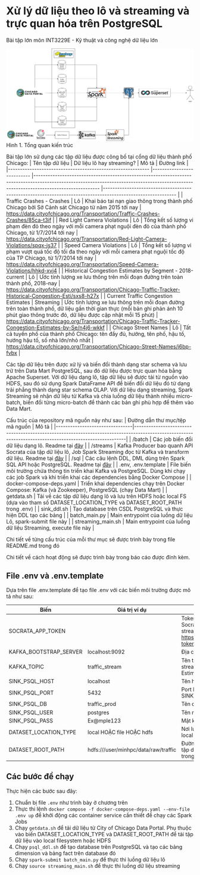 # Xử lý dữ liệu theo lô và streaming và trực quan hóa trên PostgreSQL
Bài tập lớn môn INT3229E - Kỹ thuật và công nghệ dữ liệu lớn


![Tổng quan kiến trúc](docs/bigdata-overall.png)
Hình 1. Tổng quan kiến trúc

Bài tập lớn sử dụng các tập dữ liệu được công bố tại cổng dữ liệu thành phố Chicago:
| Tên tập dữ liệu                                           	| Dữ liệu lô hay streaming? 	| Mô tả                                                                                                                                                                                 	| Đường link                                                                                                 	|
|-----------------------------------------------------------	|---------------------------	|---------------------------------------------------------------------------------------------------------------------------------------------------------------------------------------	|------------------------------------------------------------------------------------------------------------	|
| Traffic Crashes - Crashes                                 	| Lô                        	| Khai báo tai nạn giao thông trong thành phố Chicago bởi Sở Cảnh sát Chicago từ năm 2015 tới nay                                                                                       	| https://data.cityofchicago.org/Transportation/Traffic-Crashes-Crashes/85ca-t3if                            	|
| Red Light Camera Violations                               	| Lô                        	| Tổng kết số lượng vi phạm đèn đỏ theo ngày với mỗi camera phạt nguội đèn đỏ của thành phố Chicago, từ 1/7/2014 tới nay                                                                	| https://data.cityofchicago.org/Transportation/Red-Light-Camera-Violations/spqx-js37                        	|
| Speed Camera Violations                                   	| Lô                        	| Tổng kết số lượng vi phạm vượt quá tốc độ tối đa theo ngày với mỗi camera phạt nguội tốc độ của TP Chicago, từ 1/7/2014 tới nay                                                       	| https://data.cityofchicago.org/Transportation/Speed-Camera-Violations/hhkd-xvj4                            	|
| Historical Congestion Estimates by Segment - 2018-current 	| Lô                        	| Ước tính lượng xe lưu thông trên mỗi đoạn đường trên toàn thành phố, 2018-nay                                                                                                         	| https://data.cityofchicago.org/Transportation/Chicago-Traffic-Tracker-Historical-Congestion-Esti/sxs8-h27x 	|
| Current Traffic Congestion Estimates                      	| Streaming                 	| Ước tính lượng xe lưu thông trên mỗi đoạn đường trên toàn thành phố, dữ liệu gần thời gian thực (mỗi bản ghi phản ánh 10 phút giao thông trước đó, dữ liệu được cập nhật mỗi 15 phút) 	| https://data.cityofchicago.org/Transportation/Chicago-Traffic-Tracker-Congestion-Estimates-by-Se/n4j6-wkkf 	|
| Chicago Street Names                                      	| Lô                        	| Tất cả tuyến phố của thành phố Chicago: tên đầy đủ, hướng, tên phố, hậu tố, hướng hậu tố, số nhà lớn/nhỏ nhất                                                                        	| https://data.cityofchicago.org/Transportation/Chicago-Street-Names/i6bp-fvbx                               	|

Các tập dữ liệu trên được xử lý và biến đổi thành dạng star schema 
và lưu trữ trên Data Mart PostgreSQL, 
sau đó dữ liệu được trực quan hóa bằng Apache Superset.
Với dữ liệu dạng lô, tập dữ liệu sẽ được tải từ nguồn vào HDFS, 
sau đó sử dụng Spark DataFrame API để biến đổi dữ liệu đó 
từ dạng trải phẳng thành dạng star schema OLAP.
Với dữ liệu dạng streaming, Spark Streaming sẽ nhận dữ liệu từ Kafka 
và chia luồng dữ liệu thành nhiều micro-batch, 
biến đổi từng micro-batch để thành các bản ghi phù hợp để thêm vào Data Mart.

Cấu trúc của repository mã nguồn này như sau:
| Đường dẫn thư mục/tệp mã nguồn | Mô tả                                                                                                                                                  |
|--------------------------------|--------------------------------------------------------------------------------------------------------------------------------------------------------|
| /batch                         | Các job biến đổi dữ liệu dạng lô. Readme tại [đây](batch/README.md)                                                                                    |
| /streams                       | Kafka Producer bao quanh API Socrata của tập dữ liệu lô, Job Spark Streaming đọc từ Kafka và transform dữ liệu. Readme tại [đây](streams/README.md)    |
| /sql                           | Các câu lệnh DDL, DML dùng trên Spark SQL API hoặc PostgreSQL. Readme tại [đây](streams/README.md)                                                     |
| .env, .env.template            | File biến môi trường chứa thông tin triển khai Kafka và PostgreSQL. Dùng khi chạy các job Spark và khi triển khai các dependencies bằng Docker Compose |
| docker-compose-deps.yaml       | Triển khai dependencies chạy trên Docker Compose: Kafka (và Zookeeper), PostgreSQL (chạy Data Mart)                                                    |
| getdata.sh                     | Tải về các tập dữ liệu dạng lô và lưu trên HDFS hoặc local FS (dựa vào tham số DATASET_LOCATION_TYPE và DATASET_ROOT_PATH trong .env)                  |
| sink_ddl.sh                    | Tạo database trên CSDL PostgreSQL và thực hiện DDL tạo các bảng                                                                                        |
| batch_main.py                  | Main entrypoint của luồng dữ liệu Lô, spark-submit file này                                                                                            |
| streaming_main.sh              | Main entrypoint của luồng dữ liệu Streaming, execute file này                                                                                          |

Chi tiết về từng cấu trúc của mỗi thư mục sẽ được trình bày trong file README.md trong đó

Chi tiết về cách hoạt động sẽ được trình bày trong báo cáo được đính kèm.

## File .env và .env.template

Dựa trên file .env.template để tạo file .env với các biến môi trường được mô tả như sau:

| Biến                   | Giá trị ví dụ                        | Mô tả                                                                                                                                   |
|------------------------|--------------------------------------|-----------------------------------------------------------------------------------------------------------------------------------------|
| SOCRATA_APP_TOKEN      |                                      | Token Authentication để dùng với Socrata API truy vấn tập dữ liệu streaming. Hướng dẫn tại https://dev.socrata.com/docs/app-tokens.html |
| KAFKA_BOOTSTRAP_SERVER | localhost:9092                       | Địa chỉ tới Kafka Bootstrap Server                                                                                                      |
| KAFKA_TOPIC            | traffic_stream                       | Tên topic Kafka cho tập dữ liệu streaming Current Congestion Estimates                                                                  |
| SINK_PSQL_HOST         | localhost                            | Tên hostname PostgreSQL                                                                                                                 |
| SINK_PSQL_PORT         | 5432                                 | Port PostgreSQL trên hostname SINK_PSQL_HOST                                                                                            |
| SINK_PSQL_DB           | traffic_prod                         | Tên database PostgreSQL                                                                                                                 |
| SINK_PSQL_USER         | postgres                             | Tên người dùng PostgreSQL                                                                                                               |
| SINK_PSQL_PASS         | Ex@mple123                           | Mật khẩu PostgreSQL                                                                                                                     |
| DATASET_LOCATION_TYPE  | local HOẶC file HOẶC hdfs            | Nơi lưu trữ tập dữ liệu batch. Dùng local hoặc file để debug                                                                            |
| DATASET_ROOT_PATH      | hdfs:///user/minhpc/data/raw/traffic | Đường dẫn đến thư mục chứa các tập dữ liệu batch, với mỗi tập lưu trong một subfolder                                                   |


## Các bước để chạy

Thực hiện các bước sau đây:

1. Chuẩn bị file `.env` như trình bày ở chương trên
2. Thực thi lệnh `docker compose -f docker-compose-deps.yaml --env-file .env up` để khởi động các container service cần thiết để chạy các Spark Jobs
3. Chạy `getdata.sh` để tải dữ liệu từ City of Chicago Data Portal. Phụ thuộc vào biến DATASET_LOCATION_TYPE và DATASET_ROOT_PATH để tải tập dữ liệu vào local filesystem hoặc HDFS
4. Chạy `psql_ddl.sh` để tạo database trên PostgreSQL và tạo các bảng dimension và bảng fact trên database đó
5. Chạy `spark-submit batch_main.py` để thực thi luồng dữ liệu lô
6. Chạy `source streaming_main.sh` để thực thi luồng dữ liệu streaming 